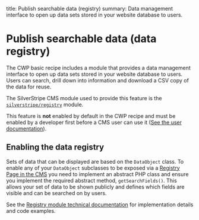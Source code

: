 title: Publish searchable data (registry)
summary: Data management interface to open up data sets stored in your website database to users.

# Publish searchable data (data registry)

The CWP basic recipe includes a module that provides a data management interface to open up data 
sets stored in your website database to users. Users can search, drill down into information and 
download a CSV copy of the data for reuse. 

The SilverStripe CMS module used to provide this feature is the [`silverstripe/registry`](http://addons.silverstripe.org/add-ons/silverstripe/registry/) module. 
 
This feature is **not** enabled by default in the CWP recipe and must be enabled by a developer first 
before a CMS user can use it ([See the user documentation](https://userhelp.silverstripe.org/en/3.2/optional_features/online_databases_and_registries/)).

## Enabling the data registry

Sets of data that can be displayed are based on the `DataObject` class. To enable any of your `DataObject` 
subclasses to be exposed via a [Registry Page in the CMS](https://github.com/silverstripe/silverstripe-registry/blob/master/docs/en/userguide/index.md) you need to implement an abstract PHP class 
and ensure you implement the required abstract method, `getSearchFields()`. This allows your set of 
data to be shown publicly and defines which fields are visible and can be searched on by users.

See the [Registry module technical documentation](https://github.com/silverstripe/silverstripe-registry/blob/master/docs/en/index.md#defining-the-data) for implementation details and code examples.
